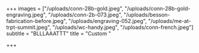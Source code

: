 +++
images = ["/uploads/conn-28b-gold.jpeg", "/uploads/conn-28b-gold-engraving.jpeg", "/uploads/conn-2b-073.jpeg", "/uploads/besson-fabrication-before.jpeg", "/uploads/engraving-052.jpeg", "/uploads/me-at-trpt-summit.jpeg", "/uploads/wc-handy.jpeg", "/uploads/conn-french.jpeg"]
subtitle = "BLLLAAATTT"
title = "Custom "

+++
